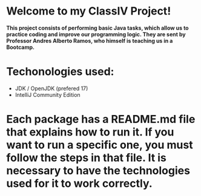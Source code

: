 # Welcome to my ClassIV Project!
**This project consists of performing basic Java tasks, which allow us to practice coding and improve our programming logic. They are sent by Professor Andres Alberto Ramos, who himself is teaching us in a Bootcamp.**

# Techonologies used: 
  * JDK / OpenJDK (prefered 17)
  * IntelliJ Community Edition

# Each package has a README.md file that explains how to run it. If you want to run a specific one, you must follow the steps in that file. It is necessary to have the technologies used for it to work correctly.
